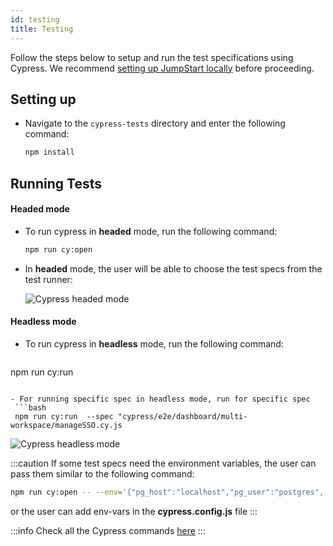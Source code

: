 ```yaml
---
id: testing
title: Testing
---
```


Follow the steps below to setup and run the test specifications using Cypress. We recommend [setting up JumpStart locally](/docs/contributing-guide/setup/macos) before proceeding.

## Setting up

- Navigate to the `cypress-tests` directory and enter the following command:
  ```bash
  npm install
  ```

## Running Tests
#### Headed mode
- To run cypress in **headed** mode, run the following command:
  ```bash
  npm run cy:open
  ```
- In **headed** mode, the user will be able to choose the test specs from the test runner:
  <div style={{textAlign: 'center'}}>
  
  <img className="screenshot-full" src="/img/testing/headed.png" alt="Cypress headed mode" />
  
  </div>

#### Headless mode

- To run cypress in **headless** mode, run the following command:
  ```bash
 npm run cy:run
 ```

- For running specific spec in headless mode, run for specific spec 
  ```bash
  npm run cy:run  --spec "cypress/e2e/dashboard/multi-workspace/manageSSO.cy.js
  ```

  <div style={{textAlign: 'center'}}>
  
  <img className="screenshot-full" src="/img/testing/headless.png" alt="Cypress headless mode" />
  
  </div>

  :::caution
  If some test specs need the environment variables, the user can pass them similar to the following command:
  ```bash
  npm run cy:open -- --env='{"pg_host":"localhost","pg_user":"postgres", "pg_password":"postgres"}'
  ```
  or the user can add env-vars in the **cypress.config.js** file
  :::


:::info
Check all the Cypress commands [here](https://docs.cypress.io/guides/guides/command-line#Commands)
:::